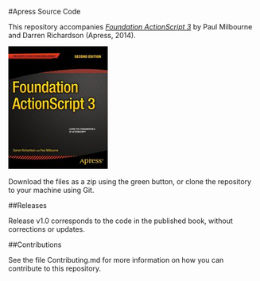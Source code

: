 #Apress Source Code

This repository accompanies [*Foundation ActionScript 3*](http://www.apress.com/9781484205853) by Paul Milbourne and Darren Richardson (Apress, 2014).

![Cover image](9781484205853.jpg)

Download the files as a zip using the green button, or clone the repository to your machine using Git.

##Releases

Release v1.0 corresponds to the code in the published book, without corrections or updates.

##Contributions

See the file Contributing.md for more information on how you can contribute to this repository.
